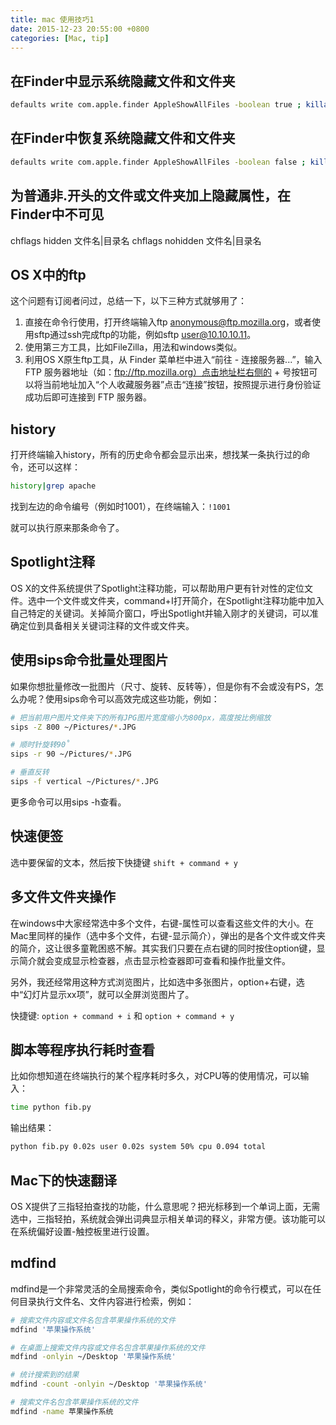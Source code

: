 ```yaml
---
title: mac 使用技巧1
date: 2015-12-23 20:55:00 +0800
categories: [Mac, tip]
---
```


## 在Finder中显示系统隐藏文件和文件夹
```bash
defaults write com.apple.finder AppleShowAllFiles -boolean true ; killall Finder
```


## 在Finder中恢复系统隐藏文件和文件夹
```bash
defaults write com.apple.finder AppleShowAllFiles -boolean false ; killall Finder
```


## 为普通非.开头的文件或文件夹加上隐藏属性，在Finder中不可见
chflags hidden 文件名|目录名
chflags nohidden 文件名|目录名


## OS X中的ftp

这个问题有订阅者问过，总结一下，以下三种方式就够用了：

1. 直接在命令行使用，打开终端输入ftp anonymous@ftp.mozilla.org，或者使用sftp通过ssh完成ftp的功能，例如sftp user@10.10.10.11。
2. 使用第三方工具，比如FileZilla，用法和windows类似。
3. 利用OS X原生ftp工具，从 Finder 菜单栏中进入“前往 - 连接服务器...”，输入 FTP 服务器地址（如：ftp://ftp.mozilla.org）点击地址栏右侧的 + 号按钮可以将当前地址加入“个人收藏服务器”点击“连接”按钮，按照提示进行身份验证成功后即可连接到 FTP 服务器。

## history

打开终端输入history，所有的历史命令都会显示出来，想找某一条执行过的命令，还可以这样：
```bash
history|grep apache
```

找到左边的命令编号（例如时1001），在终端输入：`!1001`

就可以执行原来那条命令了。


## Spotlight注释

OS X的文件系统提供了Spotlight注释功能，可以帮助用户更有针对性的定位文件。选中一个文件或文件夹，command+I打开简介，在Spotlight注释功能中加入自己特定的关键词。关掉简介窗口，呼出Spotlight并输入刚才的关键词，可以准确定位到具备相关关键词注释的文件或文件夹。


## 使用sips命令批量处理图片

如果你想批量修改一批图片（尺寸、旋转、反转等），但是你有不会或没有PS，怎么办呢？使用sips命令可以高效完成这些功能，例如：

```bash
# 把当前用户图片文件夹下的所有JPG图片宽度缩小为800px，高度按比例缩放
sips -Z 800 ~/Pictures/*.JPG

# 顺时针旋转90˚
sips -r 90 ~/Pictures/*.JPG

# 垂直反转
sips -f vertical ~/Pictures/*.JPG
```

更多命令可以用sips -h查看。


## 快速便签

选中要保留的文本，然后按下快捷键 `shift + command + y`


## 多文件文件夹操作

在windows中大家经常选中多个文件，右键-属性可以查看这些文件的大小。在Mac里同样的操作（选中多个文件，右键-显示简介），弹出的是各个文件或文件夹的简介，这让很多童靴困惑不解。其实我们只要在点右键的同时按住option键，显示简介就会变成显示检查器，点击显示检查器即可查看和操作批量文件。

另外，我还经常用这种方式浏览图片，比如选中多张图片，option+右键，选中“幻灯片显示xx项”，就可以全屏浏览图片了。

快捷键: `option + command + i` 和 `option + command + y`


## 脚本等程序执行耗时查看

比如你想知道在终端执行的某个程序耗时多久，对CPU等的使用情况，可以输入：
```bash
time python fib.py
```
输出结果：
```bash
python fib.py 0.02s user 0.02s system 50% cpu 0.094 total
```


## Mac下的快速翻译

OS X提供了三指轻拍查找的功能，什么意思呢？把光标移到一个单词上面，无需选中，三指轻拍，系统就会弹出词典显示相关单词的释义，非常方便。该功能可以在系统偏好设置-触控板里进行设置。

## mdfind

mdfind是一个非常灵活的全局搜索命令，类似Spotlight的命令行模式，可以在任何目录执行文件名、文件内容进行检索，例如：
```bash
# 搜索文件内容或文件名包含苹果操作系统的文件
mdfind '苹果操作系统'

# 在桌面上搜索文件内容或文件名包含苹果操作系统的文件
mdfind -onlyin ~/Desktop '苹果操作系统'

# 统计搜索到的结果
mdfind -count -onlyin ~/Desktop '苹果操作系统'

# 搜索文件名包含苹果操作系统的文件
mdfind -name 苹果操作系统
```